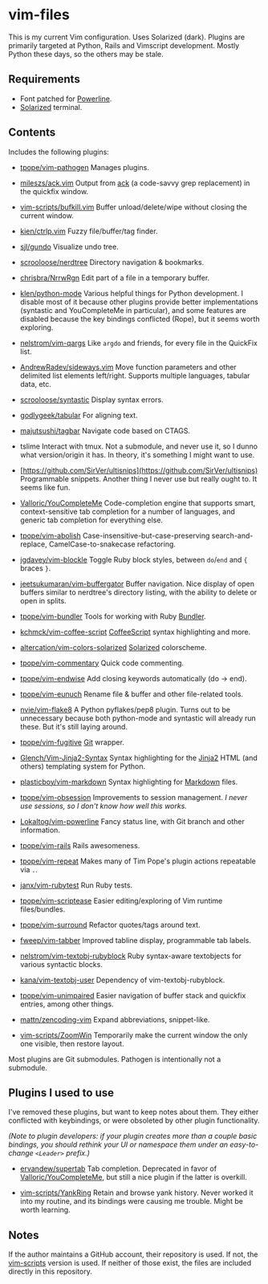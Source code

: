 vim-files
========

This is my current Vim configuration.  Uses Solarized (dark).  Plugins
are primarily targeted at Python, Rails and Vimscript development.
Mostly Python these days, so the others may be stale.

Requirements
------------

* Font patched for [Powerline](https://github.com/Lokaltog/vim-powerline.git).
* [Solarized](https://github.com/altercation/solarized) terminal.

Contents
--------

Includes the following plugins:

* [tpope/vim-pathogen](https://github.com/tpope/vim-pathogen)
  Manages plugins.

* [mileszs/ack.vim](https://github.com/mileszs/ack.vim.git)
  Output from [ack](http://betterthangrep.com/) (a code-savvy grep replacement) in the quickfix window.

* [vim-scripts/bufkill.vim](https://github.com/vim-scripts/bufkill.vim.git)
  Buffer unload/delete/wipe without closing the current window.

* [kien/ctrlp.vim](https://github.com/kien/ctrlp.vim.git)
  Fuzzy file/buffer/tag finder.

* [sjl/gundo](http://github.com/sjl/gundo.vim.git)
  Visualize undo tree.

* [scrooloose/nerdtree](https://github.com/scrooloose/nerdtree.git)
  Directory navigation & bookmarks.

* [chrisbra/NrrwRgn](https://github.com/chrisbra/NrrwRgn.git)
  Edit part of a file in a temporary buffer.

* [klen/python-mode](https://github.com/klen/python-mode)
  Various helpful things for Python development. I disable most of it
because other plugins provide better implementations (syntastic and
YouCompleteMe in particular), and some features are disabled because
the key bindings conflicted (Rope), but it seems worth exploring.

* [nelstrom/vim-qargs](https://github.com/nelstrom/vim-qargs)
  Like `argdo` and friends, for every file in the QuickFix list.

* [AndrewRadev/sideways.vim](https://github.com/AndrewRadev/sideways.vim)
  Move function parameters and other delimited list elements
left/right. Supports multiple languages, tabular data, etc.

* [scrooloose/syntastic](https://github.com/scrooloose/syntastic.git)
  Display syntax errors.

* [godlygeek/tabular](https://github.com/godlygeek/tabular)
  For aligning text.

* [majutsushi/tagbar](https://github.com/majutsushi/tagbar.git)
  Navigate code based on CTAGS.

* tslime
  Interact with tmux. Not a submodule, and never use it, so I dunno
what version/origin it has. In theory, it's something I might want to
use.

* [https://github.com/SirVer/ultisnips](https://github.com/SirVer/ultisnips)
  Programmable snippets. Another thing I never use but really ought to.
It seems like fun.

* [Valloric/YouCompleteMe](https://github.com/Valloric/YouCompleteMe)
  Code-completion engine that supports smart, context-sensitive tab completion
for a number of languages, and generic tab completion for everything
else.

* [tpope/vim-abolish](https://github.com/tpope/vim-abolish.git)
  Case-insensitive-but-case-preserving search-and-replace, CamelCase-to-snakecase refactoring.

* [jgdavey/vim-blockle](https://github.com/jgdavey/vim-blockle)
  Toggle Ruby block styles, between `do`/`end` and `{` braces `}`.

* [jeetsukumaran/vim-buffergator](https://github.com/jeetsukumaran/vim-buffergator.git)
  Buffer navigation. Nice display of open buffers similar to nerdtree's
directory listing, with the ability to delete or open in splits.

* [tpope/vim-bundler](https://github.com/tpope/vim-bundler.git)
  Tools for working with Ruby [Bundler](http://gembundler.com).

* [kchmck/vim-coffee-script](https://github.com/kchmck/vim-coffee-script.git)
  [CoffeeScript](http://coffeescript.org) syntax highlighting and more.

* [altercation/vim-colors-solarized](https://github.com/altercation/vim-colors-solarized.git)
  [Solarized](http://ethanschoonover.com/solarized) colorscheme.

* [tpope/vim-commentary](https://github.com/tpope/vim-commentary.git)
  Quick code commenting.

* [tpope/vim-endwise](https://github.com/tpope/vim-endwise.git)
  Add closing keywords automatically (do -> end).

* [tpope/vim-eunuch](https://github.com/tpope/vim-eunuch.git)
  Rename file & buffer and other file-related tools.

* [nvie/vim-flake8](https://github.com/nvie/vim-flake8)
  A Python pyflakes/pep8 plugin. Turns out to be unnecessary because
both python-mode and syntastic will already run these. But it's still
laying around.

* [tpope/vim-fugitive](https://github.com/tpope/vim-fugitive.git)
  [Git](http://git-scm.com) wrapper.

* [Glench/Vim-Jinja2-Syntax](https://github.com/Glench/Vim-Jinja2-Syntax)
  Syntax highlighting for the [Jinja2](http://jinja.pocoo.org/)
HTML (and others) templating system for Python.

* [plasticboy/vim-markdown](https://github.com/plasticboy/vim-markdown)
  Syntax highlighting for
[Markdown](http://daringfireball.net/projects/markdown/) files.

* [tpope/vim-obsession](https://github.com/tpope/vim-obsession)
  Improvements to session management. _I never use sessions, so I don't
know how well this works._

* [Lokaltog/vim-powerline](https://github.com/Lokaltog/vim-powerline.git)
  Fancy status line, with Git branch and other information.

* [tpope/vim-rails](https://github.com/tpope/vim-rails.git)
  Rails awesomeness.

* [tpope/vim-repeat](https://github.com/tpope/vim-repeat.git)
  Makes many of Tim Pope's plugin actions repeatable via `.`.

* [janx/vim-rubytest](https://github.com/janx/vim-rubytest.git)
  Run Ruby tests.

* [tpope/vim-scriptease](https://github.com/tpope/vim-scriptease)
  Easier editing/exploring of Vim runtime files/bundles.

* [tpope/vim-surround](https://github.com/tpope/vim-surround.git)
  Refactor quotes/tags around text.

* [fweep/vim-tabber](https://github.com/fweep/vim-tabber)
  Improved tabline display, programmable tab labels.

* [nelstrom/vim-textobj-rubyblock](https://github.com/nelstrom/vim-textobj-rubyblock)
  Ruby syntax-aware textobjects for various syntactic blocks.

* [kana/vim-textobj-user](https://github.com/kana/vim-textobj-user)
  Dependency of vim-textobj-rubyblock.

* [tpope/vim-unimpaired](https://github.com/tpope/vim-unimpaired)
  Easier navigation of buffer stack and quickfix entries, among other
things.

* [mattn/zencoding-vim](https://github.com/mattn/zencoding-vim)
  Expand abbreviations, snippet-like.

* [vim-scripts/ZoomWin](https://github.com/vim-scripts/ZoomWin.git)
  Temporarily make the current window the only one visible, then restore layout.

Most plugins are Git submodules.  Pathogen is intentionally not a submodule.

Plugins I used to use
----

I've removed these plugins, but want to keep notes about them. They
either conflicted with keybindings, or were obsoleted by other plugin
functionality.

_(Note to plugin developers: if your plugin creates more than a couple
basic bindings, you should rethink your UI or namespace them under an
easy-to-change `<Leader>` prefix.)_

* [ervandew/supertab](https://github.com/ervandew/supertab.git)
  Tab completion. Deprecated in favor of
[Valloric/YouCompleteMe](https://github.com/Valloric/YouCompleteMe),
but still a nice plugin if the latter is overkill.

* [vim-scripts/YankRing](https://github.com/vim-scripts/YankRing.vim.git)
  Retain and browse yank history. Never worked it into my routine, and
its bindings were causing me trouble. Might be worth learning.

Notes
-----

If the author maintains a GitHub account, their repository is used.  If not,
the [vim-scripts](https://github.com/vim-scripts) version is used.  If
neither of those exist, the files are included directly in this repository.
